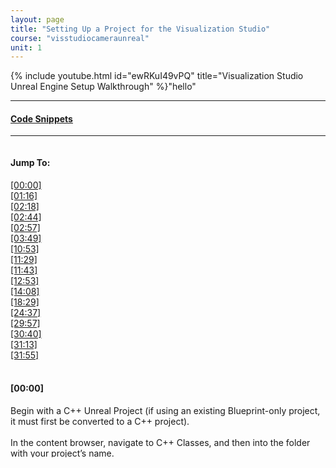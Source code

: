 ```yaml
---
layout: page
title: "Setting Up a Project for the Visualization Studio"
course: "visstudiocameraunreal"
unit: 1
---
```

<script>
const element = document.getElementById("id01");
element.innerHTML = "New Heading";
</script>



<p id="embed">{% include youtube.html id="ewRKuI49vPQ" title="Visualization Studio Unreal Engine Setup Walkthrough" %}"hello"</p>

<script>
    function show(){
        const elem = document.getElementById("embed");
  		elem.innerHTML = "hellow";
        
    }
</script>





---

#### <a href="codesnippets.html" target="_blank">Code Snippets</a>

---
<div style="height: 500px; overflow: scroll;">
<h4>Jump To:</h4>
<p1>
<a href="#[00:00]" onclick="show()">[00:00]</a><br>
<a href="#[01:16]">[01:16]</a><br>
<a href="#[02:18]">[02:18]</a><br>
<a href="#[02:44]">[02:44]</a><br>
<a href="#[02:57]">[02:57]</a><br>
<a href="#[03:49]">[03:49]</a><br>
<a href="#[10:53]">[10:53]</a><br>
<a href="#[11:29]">[11:29]</a><br>
<a href="#[11:43]">[11:43]</a><br>
<a href="#[12:53]">[12:53]</a><br>
<a href="#[14:08]">[14:08]</a><br>
<a href="#[18:29]">[18:29]</a><br>
<a href="#[24:37]">[24:37]</a><br>
<a href="#[29:57]">[29:57]</a><br>
<a href="#[30:40]">[30:40]</a><br>
<a href="#[31:13]">[31:13]</a><br>
<a href="#[31:55]">[31:55]</a><br><br>
</p1>

<p id="[00:00]"><h4>[00:00]</h4>

Begin with a C++ Unreal Project (if using an existing Blueprint-only project, it must first be converted to a C++ project).
<br><br>
In the content browser, navigate to C++ Classes, and then into the folder with your project’s name.
<br><br>
Create a new C++ class with Actor as the Parent Class. 
<br><br>
Name this <b>“ASplitScreenManager”</b>
<br><br>
Copy all of the provided code for ASplitScreenManager.cpp, and replace the default code with it.
<br><br>
For ASplitScreenManager.h copy ONLY the line <em>void ApplyEightViewportSettings();</em> and insert that line directly under <em>AASplitScreenManager();</em>
<br><br>
Save the files, and return to the editor.
<br><br>
</p>

<p id="[01:16]"><h4>[01:16]</h4>

Create another C++ class, being sure to check “Show All Classes”
<br><br>
Search for and select GameInstance as the parent class.
<br><br>
Name this <b>“VizStudioGameInstance”</b>
<br><br>
Like before, copy all of the provided code for VizStudioGameInstance.cpp, and replace the default code.
<br><br>
For VizStudioGameInstance.h, only the lines from  <em>public:</em>  to <em>ULocalPlayer…</em>  need to be copied from the provided code and pasted just below <em>GENERATED_BODY()</em> in Visual Studio.
<br><br>
</p>

<p id="[02:18]"><h4>[02:18]</h4>

Back in the editor, create one more C++ class, and select GameViewportClient as the parent class.
<br><br>
Name this <b>“VizStudioGameViewportClient”</b>
<br><br>
This requires no additional code.
<br><br>
</p>

<p id="[02:44]"><h4>[02:44]</h4>

Now create a Blueprint class from ASplitScreenManager.
<br><br>
Name this <b>“ASplitScreenManagerBP”</b>
<br><br>
This should be placed in your project’s Content folder. Go there now.
<br><br>
</p>

<p id="[02:57]"><h4>[02:57]</h4>

Now to create a few more Blueprint classes.
<br><br>
Create a Pawn class, and name it <b>“VizCameraReceiverPawn”</b>
<br><br>
Create a Game Mode Base class, and name it <b>“VizGameMode”</b>
<br><br>
Create another Pawn class, and name it <b>“VizParentPawn”</b>
<br><br>
Finally, create a Player Controller class, and name it <b>“VizPlayerController”</b>
<br><br>
</p>

<p id="[03:49]"><h4>[03:49]</h4>

Open up the VizGameMode Blueprint.
<br><br>
Follow along with the video to continue setting up the VizGameMode.
<br><br>
</p>

<p id="[10:53]"><h4>[10:53]</h4>

At this point, be sure that the Possess node inside your collapsed Change First Player To A Parent Pawn node has an execute output running to the collapsed node’s Outputs node.
<br><em>
Even if the collapsed nodes appear to be connected from the Event Graph, they will not be if this change is not made.</em>
<br><br>
From here, continue following along with the video to set up Panini Projection in the Construction Script.
<br><br>
</p>

<p id="[11:29]"><h4>[11:29]</h4>

Go to VizGameMode’s Class Defaults, and change the Default Pawn Class to <b>VizCameraReceiverPawn</b>, <em>NOT VizParentPawn</em>
<br><br>
Set the HUD class to None
<br><br>
With that, the VizGameMode Blueprint is set up.
<br><br>
</p>

<p id="[11:43]"><h4>[11:43]</h4>

<em>*Technically, this section is optional if you do not plan to move the player in your project, or if you simply do not want vignetting when moving. If that is the case, skip to [14:08].</em>
<br><br>
Now, make a new material named Blur_PP.
<br><br>
Follow the video closely for steps.
<br><br>
</p>

<p id="[12:53]"><h4>[12:53]</h4>

It is important to note that the Input names on the Custom node are case sensitive. For example, “uv” can <b>NOT</b> be changed to “UV” without the code needing to be changed.
<br><br>
Be sure to replace the default code in the Custom node with the code provided.
<br><br>
</p>

<p id="[14:08]"><h4>[14:08]</h4>

Open the VizParentPawn Blueprint.
<br><br>
<em>*If you do not want movement functionality for your player, all you need for the following section is to follow the setup instructions for Event BeginPlay, and connect a GetActorTransform node to the SpawnActor node’s Spawn Transform pin as seen starting at [16:40]. </em>
<br><br>
</p>

<p id="[18:29]"><h4>[18:29]</h4>

<em>*If you do not want vignetting during player movement, skip ahead to [30:40].</em>
<br><br>
</p>

<p id="[24:37]"><h4>[24:37]</h4>

You do not need to enter these values yet. At [29:57] a compiler error will require that the nodes be refreshed, and the values will be reset to their defaults. Hold off on entering those values for now.
<br><br>
</p>

<p id="[29:57]"><h4>[29:57]</h4>

This compiler error is just Unreal not understanding that the old input names in the nodes have been changed. Unfortunately, this does mean that the values will need to be input again after the nodes are refreshed if you entered them earlier.
<br><br>
</p>

<p id="[30:40]"><h4>[30:40]</h4>

Back in the VizParentPawn’s EventGraph, set up the Possessed Event.
<br><br>
</p>

<p id="[31:13]"><h4>[31:13]</h4>

Now, open the VizCameraReceiverPawn Blueprint, and follow the video to set up the camera for correct use in the Visualization Studio.
<br><br>
</p>

<p id="[31:55]"><h4>[31:55]</h4>

Lastly, open the Project Settings, and change the Default GameMode and Game Instance classes to VizGameMode and VizStudioGameInstance, respectively.
<br><br>
</p>

</div>